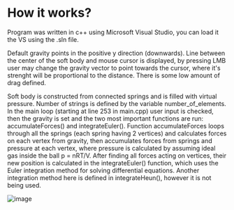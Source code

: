 # How it works?
Program was written in c++ using Microsoft Visual Studio, you can load it the VS using the .sln file.

Default gravity points in the positive y direction (downwards). Line between the center of the soft body and mouse cursor is displayed, by pressing LMB user may change the gravity vector to point towards the cursor, where it's strenght will be proportional to the distance. There is some low amount of drag defined.

Soft body is constructed from connected springs and is filled with virtual pressure. Number of strings is defined by the variable number_of_elements. In the main loop (starting at line 253 in main.cpp) user input is checked, then the gravity is set and the two most important functions are run: accumulateForces() and integrateEuler(). Function accumulateForces loops through all the springs (each spring having 2 vertices) and calculates forces on each vertex from gravity, then accumulates forces from springs and pressure at each vertex, where pressure is calculated by assuming ideal gas inside the ball p = nRT/V. After finding all forces acting on vertices, their new position is calculated in the integrateEuler() function, which uses the Euler integration method for solving differential equations. Another integration method here is defined in integrateHeun(), however it is not being used.

![image](https://user-images.githubusercontent.com/94861828/148683835-fadff7f3-721c-49f8-aea9-eca690c468b2.png)




